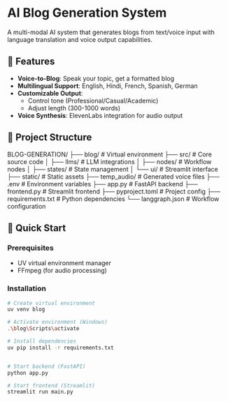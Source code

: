 # AI Blog Generation System

A multi-modal AI system that generates blogs from text/voice input with language translation and voice output capabilities.

## 🌟 Features

- **Voice-to-Blog**: Speak your topic, get a formatted blog
- **Multilingual Support**: English, Hindi, French, Spanish, German
- **Customizable Output**: 
  - Control tone (Professional/Casual/Academic)
  - Adjust length (300-1000 words)
- **Voice Synthesis**: ElevenLabs integration for audio output

## 📂 Project Structure

BLOG-GENERATION/
├── blog/                  # Virtual environment
├── src/                   # Core source code
│   ├── llms/              # LLM integrations
│   ├── nodes/             # Workflow nodes
│   ├── states/            # State management
│   └── ui/                # Streamlit interface
├── static/                # Static assets
├── temp_audio/            # Generated voice files
├── .env                   # Environment variables
├── app.py                 # FastAPI backend
├── frontend.py            # Streamlit frontend
├── pyproject.toml         # Project config
├── requirements.txt       # Python dependencies
└── langgraph.json         # Workflow configuration



## 🚀 Quick Start

### Prerequisites

- UV virtual environment manager
- FFmpeg (for audio processing)

### Installation
```bash
# Create virtual environment
uv venv blog

# Activate environment (Windows)
.\blog\Scripts\activate

# Install dependencies
uv pip install -r requirements.txt


# Start backend (FastAPI)
python app.py

# Start frontend (Streamlit)
streamlit run main.py



